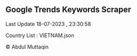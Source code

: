 

## Google Trends Keywords Scraper 
 
Last Update 18-07-2023 , 23:30:58

Country List :
VIETNAM.json



© Abdul Muttaqin 
